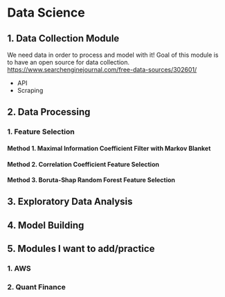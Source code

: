 # Data Science

## 1. Data Collection Module
We need data in order to process and model with it! Goal of this module is to have an open source for data collection.
https://www.searchenginejournal.com/free-data-sources/302601/
- API
- Scraping
  
## 2. Data Processing
### 1. Feature Selection
#### Method 1. Maximal Information Coefficient Filter with Markov Blanket
#### Method 2. Correlation Coefficient Feature Selection
#### Method 3. Boruta-Shap Random Forest Feature Selection

## 3. Exploratory Data Analysis

## 4. Model Building

## 5. Modules I want to add/practice
### 1. AWS
### 2. Quant Finance

